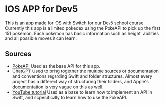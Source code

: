 # IOS APP for Dev5
This is an app made for IOS with Switch for our Dev5 school course. Currently this app is a limited pokedex using the PokeAPI to pick up the first 151 pokémon. Each pokemon has basic information such as height, abilities and all possible moves it can learn.

<!--Next, read this example and adapt it to your project.-->
<!---->
<!--If you want to add more sections, please do so after the existing ones (avoid burying your sources under a lot of text!).-->

<!--Live link: [website.be](website.be) (optional)-->

<!--## Up & running (optional)-->
<!--- This should contain step by step instructions to run your project-->
<!--- Login information is mentioned here if applicable.-->

## Sources 

- [PokeAPI](https://pokeapi.co) Used as the base API for this app.
- [ChatGPT](https://chatgpt.com/share/6702760f-c5cc-8002-84bf-c1e4e435b949) Used to bring together the multiple sources of documentation and conventions regarding Swift and folder structures. Almost every project has a different way of structuring their folders, and Apple's documentation is very vague on this as well.
- [YouTube tutorial](https://www.youtube.com/watch?v=DUkZv80F5lU) Used as a base to learn how to implement an API in Swift, and scpecifically to learn how to use the PokeAPI.
